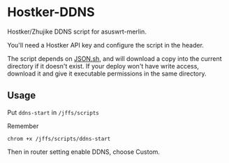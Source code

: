 # Hostker-DDNS

Hostker/Zhujike DDNS script for asuswrt-merlin.

You'll need a Hostker API key and configure the script in the header.

The script depends on [JSON.sh](https://github.com/dominictarr/JSON.sh), and will download a copy into the current directory  if it doesn't exist. If your deploy won't have write access, download it and give it executable permissions in the same directory.

## Usage

Put `ddns-start` in `/jffs/scripts`

Remember

`chrom +x /jffs/scripts/ddns-start`

Then in router setting enable DDNS, choose Custom.
